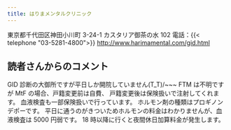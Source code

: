 ```yaml
---
title: はりまメンタルクリニック
---
```

東京都千代田区神田小川町 3-24-1 カスタリア御茶の水 102
電話：{{< telephone "03-5281-4800">}}
<http://www.harimamental.com/gid.html>

## 読者さんからのコメント

GID 診断の大御所ですが平日しか開院していません(T_T)/~~~ FTM は不明ですが MtF の場合、戸籍変更前は自費、 戸籍変更後は保険扱いで注射してくれます。
血液検査も一部保険扱いで行っています。
ホルモン剤の種類はプロギノンデポーです。
平日に通うのがきついためホルモンの料金はわかりませんが、血 液検査は 5000 円弱です。
18 時以降に行くと夜間休日加算料金が発生します。
